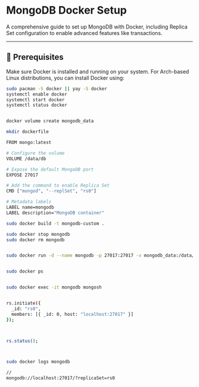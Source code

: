 # MongoDB Docker Setup

A comprehensive guide to set up MongoDB with Docker, including Replica Set configuration to enable advanced features like transactions.

---

## 🚀 Prerequisites

Make sure Docker is installed and running on your system. For Arch-based Linux distributions, you can install Docker using:

```bash
sudo pacman -S docker || yay -S docker
systemctl enable docker
systemctl start docker
systemctl status docker


docker volume create mongodb_data

mkdir dockerfile

FROM mongo:latest

# Configure the volume
VOLUME /data/db

# Expose the default MongoDB port
EXPOSE 27017

# Add the command to enable Replica Set
CMD ["mongod", "--replSet", "rs0"]

# Metadata labels
LABEL name=mongodb
LABEL description="MongoDB container"

sudo docker build -t mongodb-custom .

sudo docker stop mongodb
sudo docker rm mongodb


sudo docker run -d --name mongodb -p 27017:27017 -v mongodb_data:/data/db mongodb-custom


sudo docker ps


sudo docker exec -it mongodb mongosh


rs.initiate({
  _id: "rs0",
  members: [{ _id: 0, host: "localhost:27017" }]
});



rs.status();



sudo docker logs mongodb

//
mongodb://localhost:27017/?replicaSet=rs0

